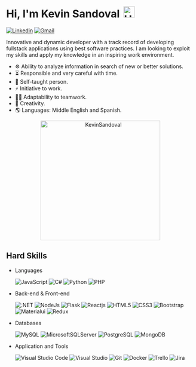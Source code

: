 <h1>Hi, I'm Kevin Sandoval<img src="https://raw.githubusercontent.com/iampavangandhi/iampavangandhi/master/gifs/Hi.gif" alt="Hi" style="width: 30px;margin-left: 10px;"></h1>

[![Linkedin](https://img.shields.io/badge/-LinkedIn-blue?style=flat&logo=Linkedin&logoColor=white)](https://www.linkedin.com/in/kevin-sandoval-27597925a/)
[![Gmail](https://img.shields.io/badge/-Gmail-c14438?style=flat&logo=Gmail&logoColor=white)](mailto:kjsandovalcatalan@gmail.com)

<p> 
Innovative and dynamic developer with a track record of developing fullstack applications using best software practices. I am looking to exploit my skills and apply my knowledge in an inspiring work environment.
</p>

- ⚙️ Ability to analyze information in search of new or better solutions.
- ⏳ Responsible and very careful with time.
- 💯 Self-taught person.
- ⚡️ Initiative to work.
- 🧍🏻 Adaptability to teamwork.
- 🙂 Creativity.
- 🌎 Languages: Middle English and Spanish.

<p align="center">
	<a href="https://github.com/Kevin-Jose-Sandoval">
		<img src="https://github-readme-stats.vercel.app/api/top-langs?username=Kevin-Jose-Sandoval&show_icons=true&locale=en&layout=compact&theme=tokyonight" width="320px"  alt="KevinSandoval"/>
	</a>
</p>

## Hard Skills

- Languages

  ![JavaScript](https://img.shields.io/badge/javascript%20-%23323330.svg?&style=for-the-badge&logo=javascript&logoColor=%23F7DF1E)
  ![C#](https://img.shields.io/badge/C%23-5C2D91?style=for-the-badge&logo=c-sharp&logoColor=white)
  ![Python](https://img.shields.io/badge/Python-3776AB?style=for-the-badge&logo=python&logoColor=white)
  ![PHP](https://img.shields.io/badge/php-%23777BB4.svg?style=for-the-badge&logo=php&logoColor=white)

- Back-end & Front-end

  ![.NET](https://img.shields.io/badge/.NET-5C2D91?style=for-the-badge&logo=.net&logoColor=white)
  ![NodeJs](https://img.shields.io/badge/node.js%20-%2343853D.svg?&style=for-the-badge&logo=node.js&logoColor=white)
  ![Flask](https://img.shields.io/badge/Flask-000000?style=for-the-badge&logo=flask&logoColor=white)
  ![Reactjs](https://img.shields.io/badge/React-35495E?style=for-the-badge&logo=react&logoColor=61DAFB)
  ![HTML5](https://img.shields.io/badge/HTML5-E34F26?style=for-the-badge&logo=html5&logoColor=white)
  ![CSS3](https://img.shields.io/badge/css3-%231572B6.svg?style=for-the-badge&logo=css3&logoColor=white)
  ![Bootstrap](https://img.shields.io/badge/Bootstrap-563D7C?style=for-the-badge&logo=bootstrap&logoColor=white)
  ![Materialui](https://img.shields.io/badge/Material--UI-0081CB?style=for-the-badge&logo=material-ui&logoColor=white)
  ![Redux](https://img.shields.io/badge/Redux-593D88?style=for-the-badge&logo=redux&logoColor=white)

- Databases

  ![MySQL](https://img.shields.io/badge/MySQL-316192?style=for-the-badge&logo=mysql&logoColor=white)
  ![MicrosoftSQLServer](https://img.shields.io/badge/Microsoft%20SQL%20Sever-CC2927?style=for-the-badge&logo=microsoft%20sql%20server&logoColor=white)
  ![PostgreSQL](https://img.shields.io/badge/PostgreSQL-316192?style=for-the-badge&logo=postgresql&logoColor=white)
  ![MongoDB](https://img.shields.io/badge/MongoDB-%234ea94b.svg?&style=for-the-badge&logo=mongodb&logoColor=white)

- Application and Tools

  ![Visual Studio Code](https://img.shields.io/badge/Visual%20Studio%20Code-0078d7.svg?style=for-the-badge&logo=visual-studio-code&logoColor=white)
  ![Visual Studio](https://img.shields.io/badge/Visual_Studio-5C2D91?style=for-the-badge&logo=visual%20studio&logoColor=white)
  ![Git](https://img.shields.io/badge/git-%23F05033.svg?style=for-the-badge&logo=git&logoColor=white)
  ![Docker](https://img.shields.io/badge/-docker-white?logo=docker&logoColor=2496ED&style=for-the-badge)
  ![Trello](https://img.shields.io/badge/Trello-0052CC?style=for-the-badge&logo=trello&logoColor=white)
  ![Jira](https://img.shields.io/badge/Jira-0052CC?style=for-the-badge&logo=Jira&logoColor=white)
